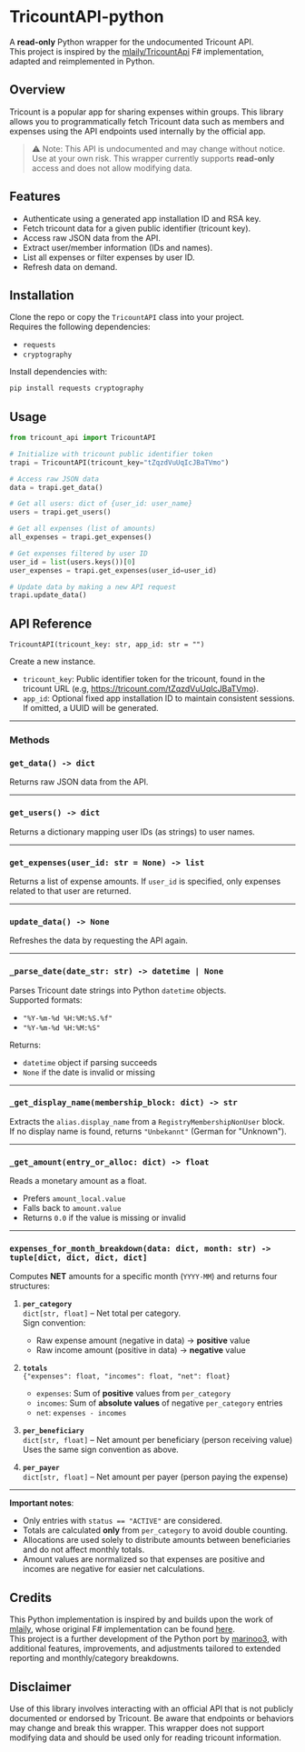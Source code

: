 # TricountAPI-python

A **read-only** Python wrapper for the undocumented Tricount API.  
This project is inspired by the [mlaily/TricountApi](https://github.com/mlaily/TricountApi) F# implementation, adapted and reimplemented in Python.


## Overview

Tricount is a popular app for sharing expenses within groups. This library allows you to programmatically fetch Tricount data such as members and expenses using the API endpoints used internally by the official app.

> ⚠️ Note: This API is undocumented and may change without notice. Use at your own risk. This wrapper currently supports **read-only** access and does not allow modifying data.


## Features

- Authenticate using a generated app installation ID and RSA key.
- Fetch tricount data for a given public identifier (tricount key).
- Access raw JSON data from the API.
- Extract user/member information (IDs and names).
- List all expenses or filter expenses by user ID.
- Refresh data on demand.


## Installation

Clone the repo or copy the `TricountAPI` class into your project.  
Requires the following dependencies:

- `requests`
- `cryptography`

Install dependencies with:

```bash
pip install requests cryptography
```


## Usage

```python
from tricount_api import TricountAPI

# Initialize with tricount public identifier token
trapi = TricountAPI(tricount_key="tZqzdVuUqIcJBaTVmo")

# Access raw JSON data
data = trapi.get_data()

# Get all users: dict of {user_id: user_name}
users = trapi.get_users()

# Get all expenses (list of amounts)
all_expenses = trapi.get_expenses()

# Get expenses filtered by user ID
user_id = list(users.keys())[0]
user_expenses = trapi.get_expenses(user_id=user_id)

# Update data by making a new API request
trapi.update_data()
```


## API Reference

```python3
TricountAPI(tricount_key: str, app_id: str = "")
```

Create a new instance.

- `tricount_key`: Public identifier token for the tricount, found in the tricount URL (e.g, https://tricount.com/tZqzdVuUqIcJBaTVmo).
- `app_id`: Optional fixed app installation ID to maintain consistent sessions. If omitted, a UUID will be generated.

---

### Methods

### `get_data() -> dict`  
  Returns raw JSON data from the API.

---

### `get_users() -> dict`  
  Returns a dictionary mapping user IDs (as strings) to user names.

---

### `get_expenses(user_id: str = None) -> list`  
  Returns a list of expense amounts. If `user_id` is specified, only expenses related to that user are returned.

---

### `update_data() -> None`  
  Refreshes the data by requesting the API again.

---

### `_parse_date(date_str: str) -> datetime | None`
Parses Tricount date strings into Python `datetime` objects.  
Supported formats:  
- `"%Y-%m-%d %H:%M:%S.%f"`
- `"%Y-%m-%d %H:%M:%S"`

Returns:
- `datetime` object if parsing succeeds
- `None` if the date is invalid or missing

---

### `_get_display_name(membership_block: dict) -> str`
Extracts the `alias.display_name` from a `RegistryMembershipNonUser` block.  
If no display name is found, returns `"Unbekannt"` (German for "Unknown").

---

### `_get_amount(entry_or_alloc: dict) -> float`
Reads a monetary amount as a float.  
- Prefers `amount_local.value`
- Falls back to `amount.value`
- Returns `0.0` if the value is missing or invalid

---

### `expenses_for_month_breakdown(data: dict, month: str) -> tuple[dict, dict, dict, dict]`
Computes **NET** amounts for a specific month (`YYYY-MM`) and returns four structures:

1. **`per_category`**  
   `dict[str, float]` – Net total per category.  
   Sign convention:  
   - Raw expense amount (negative in data) → **positive** value  
   - Raw income amount (positive in data) → **negative** value  

2. **`totals`**  
   `{"expenses": float, "incomes": float, "net": float}`  
   - `expenses`: Sum of **positive** values from `per_category`  
   - `incomes`: Sum of **absolute values** of negative `per_category` entries  
   - `net`: `expenses - incomes`

3. **`per_beneficiary`**  
   `dict[str, float]` – Net amount per beneficiary (person receiving value)  
   Uses the same sign convention as above.

4. **`per_payer`**  
   `dict[str, float]` – Net amount per payer (person paying the expense)

---

**Important notes**:
- Only entries with `status == "ACTIVE"` are considered.
- Totals are calculated **only** from `per_category` to avoid double counting.
- Allocations are used solely to distribute amounts between beneficiaries and do not affect monthly totals.
- Amount values are normalized so that expenses are positive and incomes are negative for easier net calculations.

## Credits

This Python implementation is inspired by and builds upon the work of [mlaily](https://github.com/mlaily), whose original F# implementation can be found [here](https://github.com/mlaily/TricountApi).  
This project is a further development of the Python port by [marinoo3](https://github.com/marinoo3/TricountAPI-python), with additional features, improvements, and adjustments tailored to extended reporting and monthly/category breakdowns.

## Disclaimer

Use of this library involves interacting with an official API that is not publicly documented or endorsed by Tricount. Be aware that endpoints or behaviors may change and break this wrapper. This wrapper does not support modifying data and should be used only for reading tricount information.
